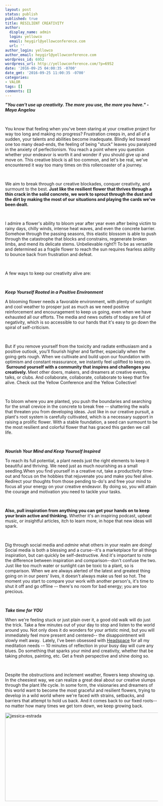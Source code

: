 ```yaml
---
layout: post
status: publish
published: true
title: RESILIENT CREATIVITY
author:
  display_name: admin
  login: yellowco
  email: heygirl@yellowconference.com
  url: ''
author_login: yellowco
author_email: heygirl@yellowconference.com
wordpress_id: 6952
wordpress_url: http://yellowconference.com/?p=6952
date: '2016-09-25 04:00:35 -0700'
date_gmt: '2016-09-25 11:00:35 -0700'
categories:
- VALOR
tags: []
comments: []
---
```

<p><b><i>"You can't use up creativity. The more you use, the more you have." - Maya Angelou </i></b></p>
<p>&nbsp;</p>
<p><span style="font-weight: 400;">You know that feeling when you've been staring at your creative project for way too long and making no progress? Frustration creeps in, and all of a sudden, your talents and abilities become inadequate. Blindly led toward one too many dead-ends, the feeling of being "stuck" leaves you paralyzed in the anxiety of perfectionism. You reach a point where you question whether your endeavor is worth it and wonder if you should give up and move on. This creative block is all too common, and let's be real, we've encountered it way too many times on this rollercoaster of a journey. </span></p>
<p>&nbsp;</p>
<p><span style="font-weight: 400;">We aim to break through our creative blockades, conquer creativity, and surmount to the best. </span><b>Just like the resilient flower that thrives through a thin crack in the solid concrete, we work to sprout through the dust and the dirt by making the most of our situations and playing the cards we've been dealt.</b></p>
<p>&nbsp;</p>
<p><span style="font-weight: 400;">I admire a flower's ability to bloom year after year even after being victim to rainy days, chilly winds, intense heat waves, and even the concrete barrier. Somehow through the passing seasons, this elastic blossom is able to push through the catastrophe that blocks and constrains, regenerate broken limbs, and mend its delicate stems. Unbelievable right?! To be as versatile and determined as a fragile flower to reach the sun requires fearless ability to bounce back from frustration and defeat. &nbsp;</span></p>
<p>&nbsp;</p>
<p><span style="font-weight: 400;">A few ways to keep our creativity alive are: </span></p>
<p>&nbsp;</p>
<p><b><i>Keep Yourself Rooted in a Positive Environment</i></b></p>
<p><span style="font-weight: 400;"> A blooming flower needs a favorable environment, with plenty of sunlight and cool weather to prosper just as much as we need positive reinforcement and encouragement to keep us going, even when we have exhausted all our efforts. The media and news outlets of today are full of negativity, which is so accessible to our hands that it's easy to go down the spiral of self-criticism. </span></p>
<p>&nbsp;</p>
<p><span style="font-weight: 400;">But if you remove yourself from the toxicity and radiate enthusiasm and a positive outlook, you'll flourish higher and farther, especially when the going gets rough. When we cultivate and build upon our foundation with optimism and constant reassurance, we instantly feel uplifted to keep on. &nbsp;</span><b>Surround yourself with a community that inspires and challenges you creatively. </b><span style="font-weight: 400;">Meet other doers, makers, and dreamers at creative events, talks, or clubs. And collaborate, collaborate, collaborate to keep that fire alive. Check out the Yellow Conference and the Yellow Collective!</span></p>
<p>&nbsp;</p>
<p><span style="font-weight: 400;">To bloom where you are planted, you push the boundaries and searching for the small crevice in the concrete to break free -- shattering the walls that threaten you from developing ideas. Just like in our creative pursuit, a plant's root system is carefully cultivated, which is a necessary support in raising a prolific flower. With a stable foundation, a seed can surmount to be the most resilient and colorful flower that has graced this garden we call life. </span></p>
<p>&nbsp;</p>
<p><b><i>Nourish Your Mind and Keep Yourself Inspired </i></b></p>
<p><span style="font-weight: 400;">To reach its full potential, a plant needs just the right elements to keep it beautiful and thriving. We need just as much nourishing as a small seedling.When you find yourself in a creative rut, take a productivity time-out and focus on the hobbies that rejuvenate you and make you feel alive. Redirect your thoughts from those pending to-do's and free your mind to focus all your energy on your creative endeavor. By doing so, you will attain the courage and motivation you need to tackle your tasks. &nbsp;&nbsp;</span></p>
<p>&nbsp;</p>
<p><b>Also, pull inspiration from anything you can get your hands on to keep your brain active and thinking.</b><span style="font-weight: 400;"> Whether it's an inspiring podcast, upbeat music, or insightful articles, itch to learn more, in hope that new ideas will spark. </span></p>
<p>&nbsp;</p>
<p><span style="font-weight: 400;">Dig through social media and </span><i><span style="font-weight: 400;">admire</span></i><span style="font-weight: 400;"> what others in your realm are doing! Social media is both a blessing and a curse--it's a marketplace for all things inspiration, but can quickly be self-destructive. And it's important to note the difference between inspiration and comparison--don't confuse the two. Just like too much water or sunlight can be toxic to a plant, so is comparison. When we are always alerted of the latest and greatest thing going on in our peers' lives, it doesn't always make us feel so hot. The moment you start to compare your work with another person's, it's time to shut it off and go offline -- there's no room for bad energy; you are too precious. &nbsp;</span></p>
<p>&nbsp;</p>
<p><b><i>Take time for YOU</i></b></p>
<p><span style="font-weight: 400;">When we're feeling stuck or just plain over it, a good old walk will do just the trick. Take a few minutes out of your day to stop and listen to the world around you. Not only does it do wonders for your artistic mind, but you will immediately feel more present and centered-- the disappointment will slowly melt away. &nbsp;Lately, I've been obsessed with </span><a href="https://www.headspace.com/"><span style="font-weight: 400;">Headspace</span></a><span style="font-weight: 400;"> for all my meditation needs -- 10 minutes of reflection in your busy day will cure any blues. Do something that sparks your mind and creativity, whether that be taking photos, painting, etc. Get a fresh perspective and shine doing so. </span></p>
<p>&nbsp;</p>
<p><span style="font-weight: 400;">Despite the obstructions and inclement weather, flowers keep showing up. In the cheesiest way, we can realize a great deal about our creative slumps through the plant life cycle. In some form, the visionaries and dreamers of this world want to become the most graceful and resilient flowers, trying to develop in a wild world where we're faced with strains, setbacks, and barriers that attempt to hold us back. And it comes back to our fixed roots--no matter how many times we get torn down, we keep growing back. </span></p>
<p><a href="http://jessica-marie.com/" target="_blank"><img class="size-full wp-image-6891 alignleft" src="http://yellowconference.com/wp-content/uploads/2016/09/JEssica-Estrada1.jpg" alt="jessica-estrada" width="700" height="291" /></a></p>
